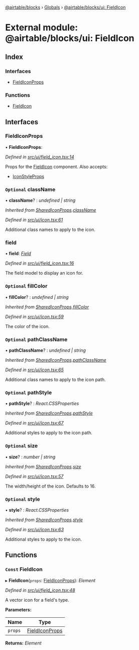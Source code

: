 [@airtable/blocks](../README.md) › [Globals](../globals.md) ›
[@airtable/blocks/ui: FieldIcon](_airtable_blocks_ui__fieldicon.md)

# External module: @airtable/blocks/ui: FieldIcon

## Index

### Interfaces

-   [FieldIconProps](_airtable_blocks_ui__fieldicon.md#fieldiconprops)

### Functions

-   [FieldIcon](_airtable_blocks_ui__fieldicon.md#const-fieldicon)

## Interfaces

### FieldIconProps

• **FieldIconProps**:

_Defined in
[src/ui/field_icon.tsx:14](https://github.com/airtable/blocks/blob/@airtable/blocks@0.0.36/packages/sdk/src/ui/field_icon.tsx#L14)_

Props for the [FieldIcon](_airtable_blocks_ui__fieldicon.md#const-fieldicon) component. Also
accepts:

-   [IconStyleProps](_airtable_blocks_ui__icon.md#iconstyleprops)

### `Optional` className

• **className**? : _undefined | string_

_Inherited from
[SharedIconProps](_airtable_blocks_ui__icon.md#sharediconprops).[className](_airtable_blocks_ui__icon.md#optional-classname)_

_Defined in
[src/ui/icon.tsx:61](https://github.com/airtable/blocks/blob/@airtable/blocks@0.0.36/packages/sdk/src/ui/icon.tsx#L61)_

Additional class names to apply to the icon.

### field

• **field**: _[Field](_airtable_blocks_models__field.md#field)_

_Defined in
[src/ui/field_icon.tsx:16](https://github.com/airtable/blocks/blob/@airtable/blocks@0.0.36/packages/sdk/src/ui/field_icon.tsx#L16)_

The field model to display an icon for.

### `Optional` fillColor

• **fillColor**? : _undefined | string_

_Inherited from
[SharedIconProps](_airtable_blocks_ui__icon.md#sharediconprops).[fillColor](_airtable_blocks_ui__icon.md#optional-fillcolor)_

_Defined in
[src/ui/icon.tsx:59](https://github.com/airtable/blocks/blob/@airtable/blocks@0.0.36/packages/sdk/src/ui/icon.tsx#L59)_

The color of the icon.

### `Optional` pathClassName

• **pathClassName**? : _undefined | string_

_Inherited from
[SharedIconProps](_airtable_blocks_ui__icon.md#sharediconprops).[pathClassName](_airtable_blocks_ui__icon.md#optional-pathclassname)_

_Defined in
[src/ui/icon.tsx:65](https://github.com/airtable/blocks/blob/@airtable/blocks@0.0.36/packages/sdk/src/ui/icon.tsx#L65)_

Additional class names to apply to the icon path.

### `Optional` pathStyle

• **pathStyle**? : _React.CSSProperties_

_Inherited from
[SharedIconProps](_airtable_blocks_ui__icon.md#sharediconprops).[pathStyle](_airtable_blocks_ui__icon.md#optional-pathstyle)_

_Defined in
[src/ui/icon.tsx:67](https://github.com/airtable/blocks/blob/@airtable/blocks@0.0.36/packages/sdk/src/ui/icon.tsx#L67)_

Additional styles to apply to the icon path.

### `Optional` size

• **size**? : _number | string_

_Inherited from
[SharedIconProps](_airtable_blocks_ui__icon.md#sharediconprops).[size](_airtable_blocks_ui__icon.md#optional-size)_

_Defined in
[src/ui/icon.tsx:57](https://github.com/airtable/blocks/blob/@airtable/blocks@0.0.36/packages/sdk/src/ui/icon.tsx#L57)_

The width/height of the icon. Defaults to 16.

### `Optional` style

• **style**? : _React.CSSProperties_

_Inherited from
[SharedIconProps](_airtable_blocks_ui__icon.md#sharediconprops).[style](_airtable_blocks_ui__icon.md#optional-style)_

_Defined in
[src/ui/icon.tsx:63](https://github.com/airtable/blocks/blob/@airtable/blocks@0.0.36/packages/sdk/src/ui/icon.tsx#L63)_

Additional styles to apply to the icon.

## Functions

### `Const` FieldIcon

▸ **FieldIcon**(`props`: [FieldIconProps](_airtable_blocks_ui__fieldicon.md#fieldiconprops)):
_Element_

_Defined in
[src/ui/field_icon.tsx:48](https://github.com/airtable/blocks/blob/@airtable/blocks@0.0.36/packages/sdk/src/ui/field_icon.tsx#L48)_

A vector icon for a field's type.

**Parameters:**

| Name    | Type                                                               |
| ------- | ------------------------------------------------------------------ |
| `props` | [FieldIconProps](_airtable_blocks_ui__fieldicon.md#fieldiconprops) |

**Returns:** _Element_
